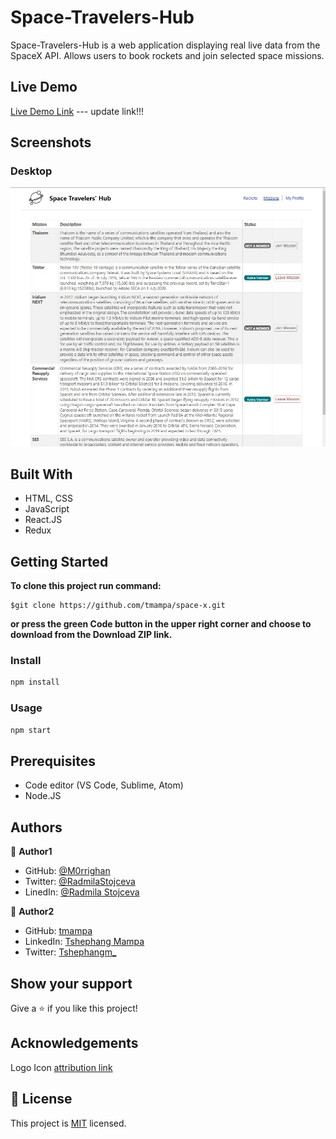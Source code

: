 # Space-Travelers-Hub
Space-Travelers-Hub is a web application displaying real live data from the SpaceX API. Allows users to book rockets and join selected space missions.
  
## Live Demo

[Live Demo Link](https://tmampa.github.io/space-x/) --- update link!!!

## Screenshots
### Desktop
![screenshot](src\img\missions.jpg)
## Built With

- HTML, CSS
- JavaScript
- React.JS
- Redux

## Getting Started

**To clone this project run command:**
```
$git clone https://github.com/tmampa/space-x.git
```
**or press the green Code button in the upper right corner and choose to download from the Download ZIP link.**

### Install

```cmd
npm install
```

### Usage

```cmd
npm start
```

## Prerequisites

- Code editor (VS Code, Sublime, Atom)
- Node.JS

## Authors

👤 **Author1**

- GitHub: [@M0rrighan](https://github.com/M0rrighan)
- Twitter: [@RadmilaStojceva](https://twitter.com/RadmilaStojceva)
- LinedIn: [@Radmila Stojceva](https://www.linkedin.com/in/radmila-stojceva-71a838212)

👤 **Author2**
- GitHub: [tmampa](https://github.com/tmampa)
- LinkedIn: [Tshephang Mampa](https://linkedin.com/tshephangmampa)
- Twitter: [Tshephangm\_](https://twitter.com/tshephangm_)

## Show your support

Give a ⭐️ if you like this project!


## Acknowledgements

Logo Icon [attribution link](https://www.flaticon.com/free-icons/planet)
## 📝 License

This project is [MIT](./MIT.md) licensed.
